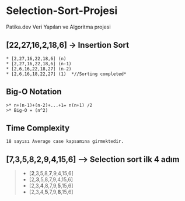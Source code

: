 # Selection-Sort-Projesi
Patika.dev Veri Yapıları ve Algoritma projesi


## [22,27,16,2,18,6] -> Insertion Sort
```
* [2,27,16,22,18,6] (n) 
* [2,27,16,22,18,6] (n-1)
* [2,6,16,22,18,27] (n-2)
* [2,6,16,18,22,27] (1)  *//Sorting completed*
```


## Big-O Notation
```
>* n+(n-1)+(n-2)+...+1= n(n+1) /2
>* Big-O = (n^2)
```

## Time Complexity
```
18 sayısı Average case kapsamına girmektedir.
```

## [7,3,5,8,2,9,4,15,6] --> Selection sort ilk 4 adım
>* [**2**,3,5,8,**7**,9,4,15,6]
>* [2,**3**,5,8,7,9,4,15,6]
>* [2,3,**4**,8,7,9,**5**,15,6]
>* [2,3,4,**5**,7,9,**8**,15,6]

